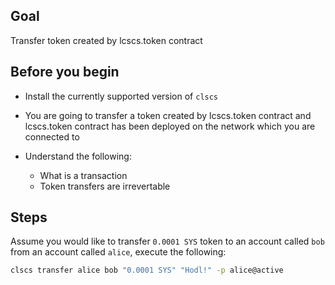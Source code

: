 ## Goal

Transfer token created by lcscs.token contract

## Before you begin

* Install the currently supported version of `clscs`

* You are going to transfer a token created by lcscs.token contract and lcscs.token contract has been deployed on the network which you are connected to

* Understand the following:
  * What is a transaction
  * Token transfers are irrevertable 

## Steps

Assume you would like to transfer `0.0001 SYS` token to an account called `bob` from an account called `alice`, execute the following:

```sh
clscs transfer alice bob "0.0001 SYS" "Hodl!" -p alice@active
```
